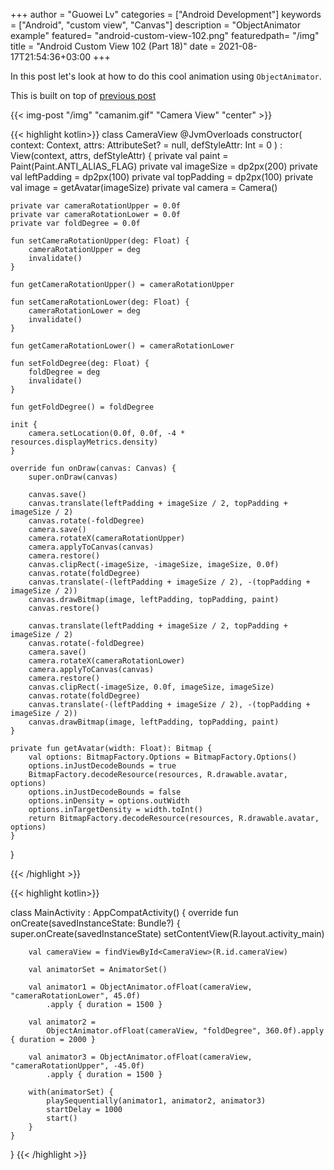 +++
author = "Guowei Lv"
categories = ["Android Development"]
keywords = ["Android", "custom view", "Canvas"]
description = "ObjectAnimator example"
featured= "android-custom-view-102.png"
featuredpath= "/img"
title = "Android Custom View 102 (Part 18)"
date = 2021-08-17T21:54:36+03:00
+++

In this post let's look at how to do this cool animation using `ObjectAnimator`.

This is built on top of [previous post](https://www.lvguowei.me/post/android-custom-view-102-17/)

{{< img-post "/img" "camanim.gif" "Camera View" "center" >}}

{{< highlight kotlin>}}
class CameraView @JvmOverloads constructor(
    context: Context, attrs: AttributeSet? = null, defStyleAttr: Int = 0
) : View(context, attrs, defStyleAttr) {
    private val paint = Paint(Paint.ANTI_ALIAS_FLAG)
    private val imageSize = dp2px(200)
    private val leftPadding = dp2px(100)
    private val topPadding = dp2px(100)
    private val image = getAvatar(imageSize)
    private val camera = Camera()

    private var cameraRotationUpper = 0.0f
    private var cameraRotationLower = 0.0f
    private var foldDegree = 0.0f

    fun setCameraRotationUpper(deg: Float) {
        cameraRotationUpper = deg
        invalidate()
    }

    fun getCameraRotationUpper() = cameraRotationUpper

    fun setCameraRotationLower(deg: Float) {
        cameraRotationLower = deg
        invalidate()
    }

    fun getCameraRotationLower() = cameraRotationLower

    fun setFoldDegree(deg: Float) {
        foldDegree = deg
        invalidate()
    }

    fun getFoldDegree() = foldDegree

    init {
        camera.setLocation(0.0f, 0.0f, -4 * resources.displayMetrics.density)
    }

    override fun onDraw(canvas: Canvas) {
        super.onDraw(canvas)

        canvas.save()
        canvas.translate(leftPadding + imageSize / 2, topPadding + imageSize / 2)
        canvas.rotate(-foldDegree)
        camera.save()
        camera.rotateX(cameraRotationUpper)
        camera.applyToCanvas(canvas)
        camera.restore()
        canvas.clipRect(-imageSize, -imageSize, imageSize, 0.0f)
        canvas.rotate(foldDegree)
        canvas.translate(-(leftPadding + imageSize / 2), -(topPadding + imageSize / 2))
        canvas.drawBitmap(image, leftPadding, topPadding, paint)
        canvas.restore()

        canvas.translate(leftPadding + imageSize / 2, topPadding + imageSize / 2)
        canvas.rotate(-foldDegree)
        camera.save()
        camera.rotateX(cameraRotationLower)
        camera.applyToCanvas(canvas)
        camera.restore()
        canvas.clipRect(-imageSize, 0.0f, imageSize, imageSize)
        canvas.rotate(foldDegree)
        canvas.translate(-(leftPadding + imageSize / 2), -(topPadding + imageSize / 2))
        canvas.drawBitmap(image, leftPadding, topPadding, paint)
    }

    private fun getAvatar(width: Float): Bitmap {
        val options: BitmapFactory.Options = BitmapFactory.Options()
        options.inJustDecodeBounds = true
        BitmapFactory.decodeResource(resources, R.drawable.avatar, options)
        options.inJustDecodeBounds = false
        options.inDensity = options.outWidth
        options.inTargetDensity = width.toInt()
        return BitmapFactory.decodeResource(resources, R.drawable.avatar, options)
    }
}

{{< /highlight >}}


{{< highlight kotlin>}}

class MainActivity : AppCompatActivity() {
    override fun onCreate(savedInstanceState: Bundle?) {
        super.onCreate(savedInstanceState)
        setContentView(R.layout.activity_main)

        val cameraView = findViewById<CameraView>(R.id.cameraView)

        val animatorSet = AnimatorSet()

        val animator1 = ObjectAnimator.ofFloat(cameraView, "cameraRotationLower", 45.0f)
            .apply { duration = 1500 }

        val animator2 =
            ObjectAnimator.ofFloat(cameraView, "foldDegree", 360.0f).apply { duration = 2000 }

        val animator3 = ObjectAnimator.ofFloat(cameraView, "cameraRotationUpper", -45.0f)
            .apply { duration = 1500 }

        with(animatorSet) {
            playSequentially(animator1, animator2, animator3)
            startDelay = 1000
            start()
        }
    }
}
{{< /highlight >}}
